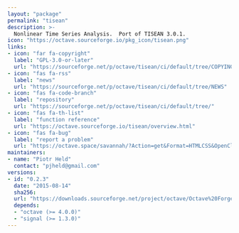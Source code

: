 ```yaml
---
layout: "package"
permalink: "tisean"
description: >-
  Nonlinear Time Series Analysis.  Port of TISEAN 3.0.1.
icon: "https://octave.sourceforge.io/pkg_icon/tisean.png"
links:
- icon: "far fa-copyright"
  label: "GPL-3.0-or-later"
  url: "https://sourceforge.net/p/octave/tisean/ci/default/tree/COPYING"
- icon: "fas fa-rss"
  label: "news"
  url: "https://sourceforge.net/p/octave/tisean/ci/default/tree/NEWS"
- icon: "fas fa-code-branch"
  label: "repository"
  url: "https://sourceforge.net/p/octave/tisean/ci/default/tree/"
- icon: "fas fa-th-list"
  label: "function reference"
  url: "https://octave.sourceforge.io/tisean/overview.html"
- icon: "fas fa-bug"
  label: "report a problem"
  url: "https://octave.space/savannah/?Action=get&Format=HTMLCSS&OpenClosed=open&Title=[octave%20forge]%20(tisean)"
maintainers:
- name: "Piotr Held"
  contact: "pjheld@gmail.com"
versions:
- id: "0.2.3"
  date: "2015-08-14"
  sha256:
  url: "https://downloads.sourceforge.net/project/octave/Octave%20Forge%20Packages/Individual%20Package%20Releases/tisean-0.2.3.tar.gz"
  depends:
  - "octave (>= 4.0.0)"
  - "signal (>= 1.3.0)"
---
```

